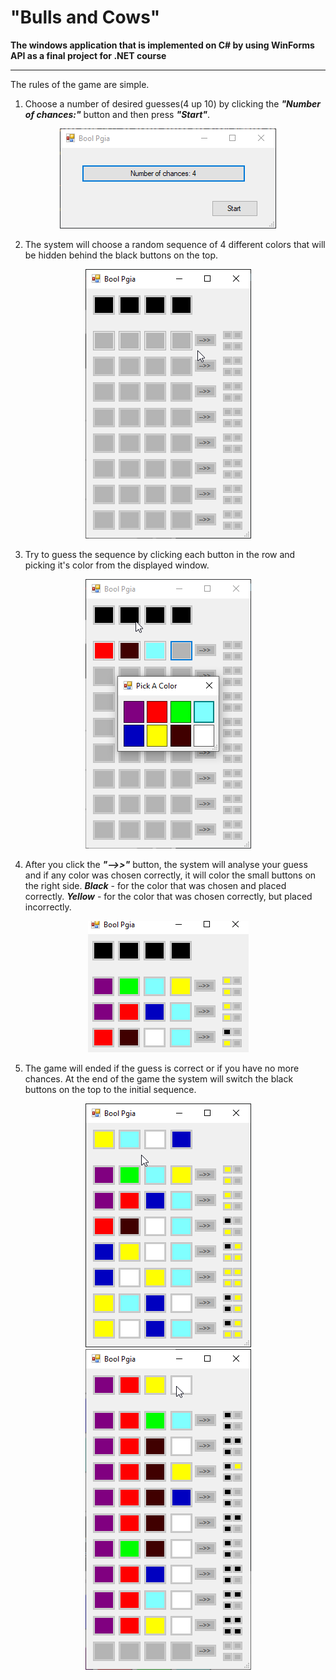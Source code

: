# "Bulls and Cows"
**The windows application that is implemented on C# by using WinForms API as a final project for .NET course**

--------------

The rules of the game are simple.
1. Choose a number of desired  guesses(4 up 10) by clicking the ***"Number of chances:"*** button and then press ***"Start"***.
<p align="center">
  <img src="https://github.com/Neophyte96/bulls-and-cows/blob/main/Screenshots/Screen1.png"/>
</p>

2. The system will choose a random sequence of 4 different colors that will be hidden behind the black buttons on the top.
<p align="center">
  <img src="https://github.com/Neophyte96/bulls-and-cows/blob/main/Screenshots/Screen2.png"/>
</p>

3. Try to guess the sequence by clicking each button in the row and picking it's color from the displayed window.
<p align="center">
  <img src="https://github.com/Neophyte96/bulls-and-cows/blob/main/Screenshots/Screen3.png"/>
</p>

4. After you click  the ***"-->>"*** button, the system will analyse your guess and if any color was chosen correctly, it will color the small buttons on the right side. ***Black*** - for the color that was chosen and placed correctly. ***Yellow*** - for the color that was chosen correctly, but placed incorrectly.
<p align="center">
  <img src="https://github.com/Neophyte96/bulls-and-cows/blob/main/Screenshots/Screen4.png"/>
</p>

5. The game will ended if the guess is correct or if you have no more chances. At the end of the game the system will switch the black buttons on the top to the initial sequence.

<p align="center">
  <img src="https://github.com/Neophyte96/bulls-and-cows/blob/main/Screenshots/Screen5-lost.png"/>
  <img src="https://github.com/Neophyte96/bulls-and-cows/blob/main/Screenshots/Screen6-win.png"/>
</p>
